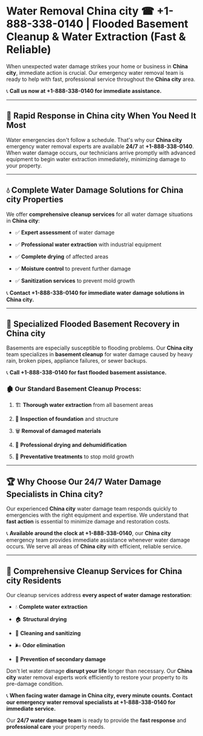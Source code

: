 # Water Removal China city ☎ +1-888-338-0140 | Flooded Basement Cleanup & Water Extraction (Fast & Reliable)

When unexpected water damage strikes your home or business in **China city**, immediate action is crucial. Our emergency water removal team is ready to help with fast, professional service throughout the **China city** area. 

📞 **Call us now at +1-888-338-0140 for immediate assistance.**
---
## 🚀 Rapid Response in China city When You Need It Most
Water emergencies don't follow a schedule. That's why our **China city** emergency water removal experts are available **24/7** at **+1-888-338-0140**. When water damage occurs, our technicians arrive promptly with advanced equipment to begin water extraction immediately, minimizing damage to your property.
---
## 💧 Complete Water Damage Solutions for China city Properties
We offer **comprehensive cleanup services** for all water damage situations in **China city**:
- ✅ **Expert assessment** of water damage  
- ✅ **Professional water extraction** with industrial equipment  
- ✅ **Complete drying** of affected areas  
- ✅ **Moisture control** to prevent further damage  
- ✅ **Sanitization services** to prevent mold growth  
📞 **Contact +1-888-338-0140 for immediate water damage solutions in China city.**
---
## 🌊 Specialized Flooded Basement Recovery in China city
Basements are especially susceptible to flooding problems. Our **China city** team specializes in **basement cleanup** for water damage caused by heavy rain, broken pipes, appliance failures, or sewer backups. 
📞 **Call +1-888-338-0140 for fast flooded basement assistance.**
### 🏚️ Our Standard Basement Cleanup Process:
1. 🏗️ **Thorough water extraction** from all basement areas  
2. 🔎 **Inspection of foundation** and structure  
3. 🗑️ **Removal of damaged materials**  
4. 💨 **Professional drying and dehumidification**  
5. 🚫 **Preventative treatments** to stop mold growth  
---
## 🏆 Why Choose Our 24/7 Water Damage Specialists in China city?
Our experienced **China city** water damage team responds quickly to emergencies with the right equipment and expertise. We understand that **fast action** is essential to minimize damage and restoration costs.
📞 **Available around the clock at +1-888-338-0140**, our **China city** emergency team provides immediate assistance whenever water damage occurs. We serve all areas of **China city** with efficient, reliable service.
---
## 🧹 Comprehensive Cleanup Services for China city Residents
Our cleanup services address **every aspect of water damage restoration**:
- 💧 **Complete water extraction**  
- 🏠 **Structural drying**  
- 🧼 **Cleaning and sanitizing**  
- 🌬️ **Odor elimination**  
- 🚫 **Prevention of secondary damage**  
Don't let water damage **disrupt your life** longer than necessary. Our **China city** water removal experts work efficiently to restore your property to its pre-damage condition.
📞 **When facing water damage in China city, every minute counts. Contact our emergency water removal specialists at +1-888-338-0140 for immediate service.**
Our **24/7 water damage team** is ready to provide the **fast response** and **professional care** your property needs.
